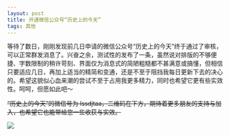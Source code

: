 ```yaml
---
layout: post
title: 开通微信公众号“历史上的今天”
tags: 其他
---
```


等待了数日，刚刚发现前几日申请的微信公众号“历史上的今天”终于通过了审核，可以正常群发消息了。兴奋之余，测试性的发布了一条，虽然说对排版的不够便捷、字数限制的稍许苛刻、界面仅为消息式的简陋粗糙都不甚满意或搞懂，但相信只要适应几日，再加上适当的精简和变通，还是不至于阻挡我每日更新下去的决心的。希望这貌似心血来潮的尝试不至于占用我更多精力，同时也希望它更有些实效性。呵呵，但愿如此吧～

~~“历史上的今天”的微信号为 lssdjtaa，二维码在下方，期待着更多朋友的支持与加入，也希望它也能带给您一些收获与实效。~~

![](http://ohfv138uq.bkt.clouddn.com/gongzhonghao.jpg)

